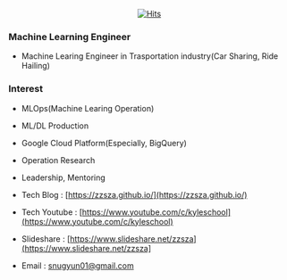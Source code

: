 <div align=center>

[![Hits](https://hits.seeyoufarm.com/api/count/incr/badge.svg?url=https%3A%2F%2Fgithub.com%2Fzzsza)](https://hits.seeyoufarm.com) 

</div>

### Machine Learning Engineer
- Machine Learing Engineer in Trasportation industry(Car Sharing, Ride Hailing)


### Interest
- MLOps(Machine Learing Operation)
- ML/DL Production
- Google Cloud Platform(Especially, BigQuery)
- Operation Research
- Leadership, Mentoring


- Tech Blog : [https://zzsza.github.io/](https://zzsza.github.io/)
- Tech Youtube : [https://www.youtube.com/c/kyleschool](https://www.youtube.com/c/kyleschool)
- Slideshare : [https://www.slideshare.net/zzsza](https://www.slideshare.net/zzsza]
- Email : [snugyun01@gmail.com](snugyun01@gmail.com)

